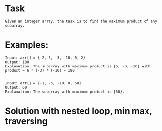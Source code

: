 # Task

    Given an integer array, the task is to find the maximum product of any subarray.

# Examples:

    Input: arr[] = {-2, 6, -3, -10, 0, 2}
    Output: 180
    Explanation: The subarray with maximum product is {6, -3, -10} with product = 6 * (-3) * (-10) = 180


    Input: arr[] = {-1, -3, -10, 0, 60}
    Output: 60
    Explanation: The subarray with maximum product is {60}.

# Solution with nested loop, min max, traversing
